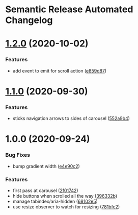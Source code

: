# Semantic Release Automated Changelog

# [1.2.0](https://github.com/AlaskaAirlines/auro-carousel/compare/v1.1.0...v1.2.0) (2020-10-02)


### Features

* add event to emit for scroll action ([e859d87](https://github.com/AlaskaAirlines/auro-carousel/commit/e859d879edaec5dd28a887c4424a9e44d469eeda))

# [1.1.0](https://github.com/AlaskaAirlines/auro-carousel/compare/v1.0.0...v1.1.0) (2020-09-30)


### Features

* sticks navigation arrows to sides of carousel ([552a9b4](https://github.com/AlaskaAirlines/auro-carousel/commit/552a9b4e37ada48cc27f3ebe348a5ad3115692de))

# 1.0.0 (2020-09-24)


### Bug Fixes

* bump gradient width ([e4e90c2](https://github.com/AlaskaAirlines/auro-carousel/commit/e4e90c27620f8e6814d4dabc9869df04aafd86af))


### Features

* first pass at carousel ([2f01742](https://github.com/AlaskaAirlines/auro-carousel/commit/2f01742a53e93f9f036163f92a59708a785cfd01))
* hide buttons when scrolled all the way ([396332b](https://github.com/AlaskaAirlines/auro-carousel/commit/396332b41325d3c90c0facab49cb280a03fac8bf))
* manage tabindex/aria-hidden ([68102e5](https://github.com/AlaskaAirlines/auro-carousel/commit/68102e5c7b4046e52ff31fe9a8ab9a1ea71fc1d0))
* use resize observer to watch for resizing ([781bfc2](https://github.com/AlaskaAirlines/auro-carousel/commit/781bfc26ee450f5d013c928bbb86fb140a5c4eb4))

